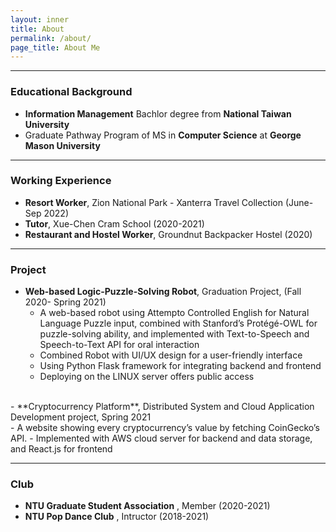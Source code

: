 ```yaml
---
layout: inner
title: About
permalink: /about/
page_title: About Me
---
```



---

### Educational Background

* **Information Management** Bachlor degree from **National Taiwan University** <br/>
* Graduate Pathway Program of MS in **Computer Science** at **George Mason University** <br/>

---

### Working Experience
* **Resort Worker**, Zion National Park - Xanterra Travel Collection (June-Sep 2022) <br/>
* **Tutor**, Xue-Chen Cram School (2020-2021)<br/>
* **Restaurant and Hostel Worker**, Groundnut Backpacker Hostel (2020)

---

### Project
- **Web-based Logic-Puzzle-Solving Robot**, Graduation Project, (Fall 2020- Spring 2021) 
  - A web-based robot using Attempto Controlled English for Natural Language Puzzle input, 
  combined with Stanford’s Protégé-OWL for puzzle-solving ability, and implemented with 
  Text-to-Speech and Speech-to-Text API for oral interaction
  - Combined Robot with UI/UX design for a user-friendly interface
  - Using Python Flask framework for integrating backend and frontend
  - Deploying on the LINUX server offers public access
<br>
- **Cryptocurrency Platform**, Distributed System and Cloud Application Development project, Spring 
2021 <br/>
  -  A website showing every cryptocurrency’s value by fetching CoinGecko’s API.
  -  Implemented with AWS cloud server for backend and data storage, and React.js for frontend

---

### Club

- **NTU Graduate Student Association** , Member (2020-2021)
- **NTU Pop Dance Club** , Intructor (2018-2021)
